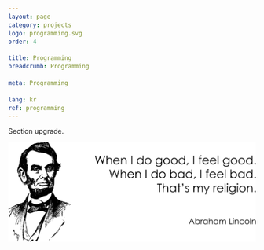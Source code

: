 ```yaml
---
layout: page
category: projects
logo: programming.svg
order: 4

title: Programming
breadcrumb: Programming

meta: Programming

lang: kr
ref: programming
---
```


Section upgrade.  

<a data-fancybox="gallery" href="/img/about_the_virus/Lincoln.png"><img src="/img/about_the_virus/Lincoln.png" alt=""></a>

